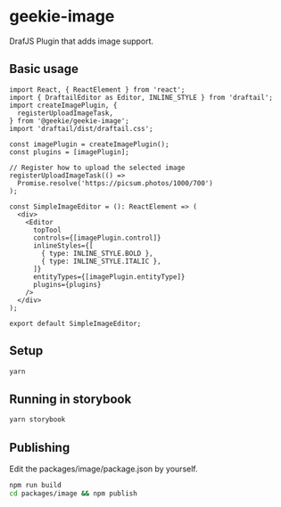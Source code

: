 # geekie-image

DrafJS Plugin that adds image support.

## Basic usage

```tsx
import React, { ReactElement } from 'react';
import { DraftailEditor as Editor, INLINE_STYLE } from 'draftail';
import createImagePlugin, {
  registerUploadImageTask,
} from '@geekie/geekie-image';
import 'draftail/dist/draftail.css';

const imagePlugin = createImagePlugin();
const plugins = [imagePlugin];

// Register how to upload the selected image
registerUploadImageTask(() =>
  Promise.resolve('https://picsum.photos/1000/700')
);

const SimpleImageEditor = (): ReactElement => (
  <div>
    <Editor
      topTool
      controls={[imagePlugin.control]}
      inlineStyles={[
        { type: INLINE_STYLE.BOLD },
        { type: INLINE_STYLE.ITALIC },
      ]}
      entityTypes={[imagePlugin.entityType]}
      plugins={plugins}
    />
  </div>
);

export default SimpleImageEditor;
```

## Setup

```bash
yarn
```

## Running in storybook

```bash
yarn storybook
```

## Publishing

Edit the packages/image/package.json by yourself.

```bash
npm run build
cd packages/image && npm publish
```
